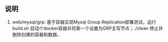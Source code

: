## 说明

1. web/mysql/grp: 基于容器实现Mysql Group Replication部署测试，运行build.sh <node count>启动<node count>个docker容器并将第一个设置为GRP主写节点；./clean <node count>停止并删除创建的容器和数据。